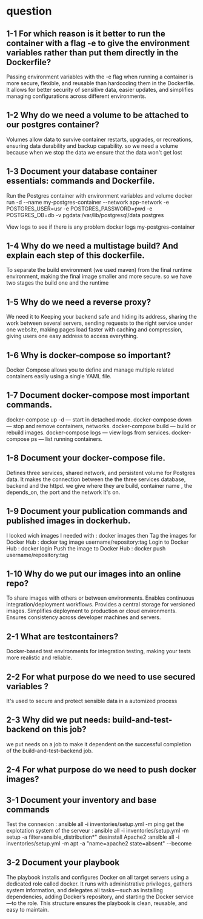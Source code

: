 # question

## 1-1 For which reason is it better to run the container with a flag -e to give the environment variables rather than put them directly in the Dockerfile?
 Passing environment variables with the -e flag when running a container is more secure, flexible, and reusable than hardcoding them in the Dockerfile. It allows for better security of sensitive data, easier updates, and simplifies managing configurations across different environments.

## 1-2 Why do we need a volume to be attached to our postgres container?
Volumes allow data to survive container restarts, upgrades, or recreations, ensuring data durability and backup capability.
so  we need a volume because when we stop the data we ensure that the data won't get lost

## 1-3 Document your database container essentials: commands and Dockerfile.
Run the Postgres container with environment variables and volume
docker run -d --name my-postgres-container --network app-network -e POSTGRES_USER=usr -e POSTGRES_PASSWORD=pwd -e POSTGRES_DB=db -v pgdata:/var/lib/postgresql/data postgres

View logs to see if there is any problem
docker logs my-postgres-container


## 1-4 Why do we need a multistage build? And explain each step of this dockerfile.
To separate the build environment (we used maven) from the final runtime environment, making the final image smaller and more secure. so we have two stages the build one and the runtime

## 1-5 Why do we need a reverse proxy?
We need it to Keeping your backend safe and hiding its address, sharing the work between several servers,
sending requests to the right service under one website, making pages load faster with caching and compression, giving users one easy address to access everything.

## 1-6 Why is docker-compose so important?
Docker Compose allows you to define and manage multiple related containers easily using a single YAML file.

## 1-7 Document docker-compose most important commands.
docker-compose up -d — start in detached mode.
docker-compose down — stop and remove containers, networks.
docker-compose build — build or rebuild images.
docker-compose logs — view logs from services.
docker-compose ps — list running containers.

## 1-8 Document your docker-compose file.
Defines three services, shared network, and persistent volume for Postgres data.
It makes the connection between the the three services database, backend and the httpd. we give where they are build, container name , the depends_on, the port and the network it's on.

## 1-9 Document your publication commands and published images in dockerhub.
I looked wich images I needed with : docker images 
then Tag the images for Docker Hub : docker tag image username/repository:tag
Login to Docker Hub : docker login
Push the image to Docker Hub : docker push username/repository:tag
 
## 1-10 Why do we put our images into an online repo?
To share images with others or between environments.
Enables continuous integration/deployment workflows.
Provides a central storage for versioned images.
Simplifies deployment to production or cloud environments.
Ensures consistency across developer machines and servers.


## 2-1 What are testcontainers?
Docker-based test environments for integration testing, making your tests more realistic and reliable.

## 2-2 For what purpose do we need to use secured variables ?
It's used to secure and protect sensible data in a automized process

## 2-3 Why did we put needs: build-and-test-backend on this job? 
we put needs on a job to make it dependent on the successful completion of the build-and-test-backend job.

## 2-4 For what purpose do we need to push docker images?

## 3-1 Document your inventory and base commands
Test the connexion : ansible all -i inventories/setup.yml -m ping
get the explotation system of the serveur : ansible all -i inventories/setup.yml -m setup -a filter=ansible_distribution*"
desinstall Apache2 :ansible all -i inventories/setup.yml -m apt -a "name=apache2 state=absent" --become

## 3-2 Document your playbook
The playbook installs and configures Docker on all target servers using a dedicated role called docker. It runs with administrative privileges, gathers system information, and delegates all tasks—such as installing dependencies, adding Docker’s repository, and starting the Docker service—to the role. This structure ensures the playbook is clean, reusable, and easy to maintain.
